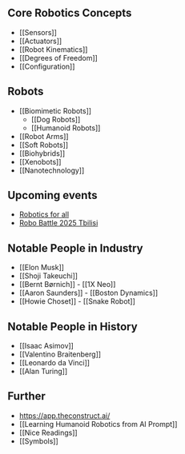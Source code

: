 ## Core Robotics Concepts
- [[Sensors]]
- [[Actuators]]
- [[Robot Kinematics]]
- [[Degrees of Freedom]]
- [[Configuration]]

## Robots
- [[Biomimetic Robots]]
	- [[Dog Robots]]
	- [[Humanoid Robots]]
- [[Robot Arms]]
- [[Soft Robots]]
- [[Biohybrids]]
- [[Xenobots]]
- [[Nanotechnology]]

## Upcoming events
- [Robotics for all](https://www.roboticsforall.net/)
- [Robo Battle 2025 Tbilisi](https://www.facebook.com/events/tbilisi-georgia/robo-battle-2025/613974718346782/)

## Notable People in Industry
- [[Elon Musk]]
- [[Shoji Takeuchi]]
- [[Bernt Børnich]] - [[1X Neo]]
- [[Aaron Saunders]] - [[Boston Dynamics]]
- [[Howie Choset]] - [[Snake Robot]]

## Notable People in History
- [[Isaac Asimov]]
- [[Valentino Braitenberg]]
- [[Leonardo da Vinci]]
- [[Alan Turing]]

## Further
- https://app.theconstruct.ai/
- [[Learning Humanoid Robotics from AI Prompt]]
- [[Nice Readings]]
- [[Symbols]]
